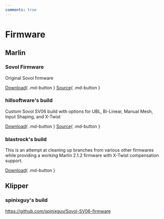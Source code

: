 ```yaml
---
comments: true
---
```

# Firmware

## Marlin 

### Sovol Firmware

Original Sovol firmware

[Download](https://sovol3d.com/pages/download){ .md-button }
[Source](https://github.com/Sovol3d/Sv06-Source-Code){ .md-button }

### hillsoftware's build

Custom Sovol SV06 build with options for UBL, Bi-Linear, Manual Mesh, Input Shaping, and X-Twist

[Download](https://github.com/hillsoftware/sv06/releases){ .md-button }
[Source](https://github.com/hillsoftware/sv06){ .md-button }

### blastrock's build

This is an attempt at cleaning up branches from various other firmwares while providing a working Marlin 2.1.2 firmware with X-Twist compensation support.

[Download](https://github.com/blastrock/Marlin-sv06/releases){ .md-button }

## Klipper

### spinixguy's build

<https://github.com/spinixguy/Sovol-SV06-firmware>